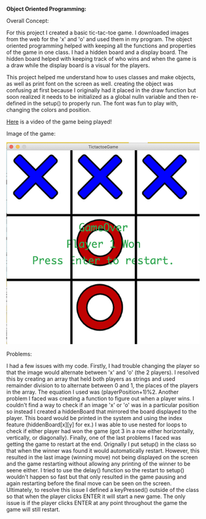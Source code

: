 **Object Oriented Programming:**

Overall Concept:

For this project I created a basic tic-tac-toe game. I downloaded images from the web for the 'x' and 'o' and used them in my program. The object oriented programming helped with keeping all the functions and properties of the game in one class. I had a hidden board and a display board. The hidden board helped with keeping track of who wins and when the game is a draw while the display board is a visual for the players. 

This project helped me understand how to uses classes and make objects, as well as print font on the screen as well. creating the object was confusing at first because I originally had it placed in the draw function but soon realized it needs to be initialized as a global nulln variable and then re-defined in the setup() to properly run. The font was fun to play with, changing the colors and position. 

[Here](https://www.youtube.com/watch?v=LZd8QkYebRM)  is a video of the game being played!

Image of the game:

![](tictactoegame.png)


Problems:

I had a few issues with my code. Firstly, I had trouble changing the player so that the image would alternate between 'x' and 'o' (the 2 players). I resolved this by creating an array that held both players as strings and used remainder division to to alternate between 0 and 1, the places of the players in the array. The equation I used was (playerPosition+1)%2. Another problem I faced was creating a function to figure out when a player wins. I couldn't find a way to check if an image 'x' or 'o' was in a particular position so instead I created a hiddenBoard that mirrored the board displayed to the player. This board would be printed in the system and using the index feature (hiddenBoard[x][y] for ex.) I was able to use nested for loops to check if either player had won the game (got 3 in a row either horizontally, vertically, or diagonally). Finally, one of the last problems I faced was getting the game to restart at the end. Orignally I put setup() in the class so that when the winner was found it would automatically restart. However, this resulted in the last image (winning move) not being displayed on the screen and the game restarting without allowing any printing of the winner to be seene either. I tried to use the delay() function so the restart to setup() wouldn't happen so fast but that only resulted in the game pausing and again restarting before the final move can be seen on the screen. Ultimately, to resolve this issue I defined a keyPressed() outside of the class so that when the player clicks ENTER it will start a new game. The only issue is if the player clicks ENTER at any point throughout the game the game will still restart. 
